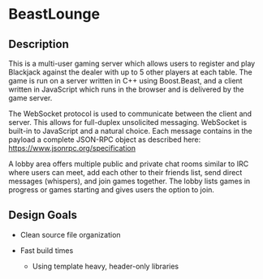 # BeastLounge

## Description

This is a multi-user gaming server which allows users to register and
play Blackjack against the dealer with up to 5 other players at each
table. The game is run on a server written in C++ using Boost.Beast,
and a client written in JavaScript which runs in the browser and is
delivered by the game server.

The WebSocket protocol is used to communicate between the client and
server. This allows for full-duplex unsolicited messaging. WebSocket
is built-in to JavaScript and a natural choice. Each message contains
in the payload a complete JSON-RPC object as described here:
https://www.jsonrpc.org/specification

A lobby area offers multiple public and private chat rooms similar to
IRC where users can meet, add each other to their friends list,
send direct messages (whispers), and join games together. The lobby
lists games in progress or games starting and gives users the option
to join.

## Design Goals

* Clean source file organization

* Fast build times

  - Using template heavy, header-only libraries

